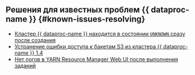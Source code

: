 ## Решения для известных проблем {{ dataproc-name }} {#known-issues-resolving}

* [Кластер {{ dataproc-name }} находится в состоянии `UNKNOWN` сразу после создания](hosts-of-data-processing-cluster-are-in-status-unknown-after-creation.md)
* [Устранение ошибки доступа к бакетам S3 из кластера {{ dataproc-name }} 1.4](cannot-access-buckets.md)
* [Нет логов в YARN Resource Manager Web UI после выполнения заданий](yarn-resource-manager-does-not-display-logs.md)